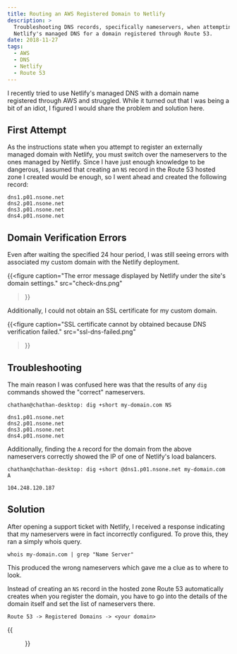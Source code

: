 ```yaml
---
title: Routing an AWS Registered Domain to Netlify
description: >
  Troubleshooting DNS records, specifically nameservers, when attempting to use
  Netlify's managed DNS for a domain registered through Route 53.
date: 2018-11-27
tags:
  - AWS
  - DNS
  - Netlify
  - Route 53
---
```


I recently tried to use Netlify's managed DNS with a domain name registered
through AWS and struggled. While it turned out that I was being a bit of an
idiot, I figured I would share the problem and solution here.

## First Attempt

As the instructions state when you attempt to register an externally managed
domain with Netlify, you must switch over the nameservers to the ones managed by
Netlify. Since I have just enough knowledge to be dangerous, I assumed that
creating an `NS` record in the Route 53 hosted zone I created would be enough,
so I went ahead and created the following record:

```
dns1.p01.nsone.net
dns2.p01.nsone.net
dns3.p01.nsone.net
dns4.p01.nsone.net
```

## Domain Verification Errors

Even after waiting the specified 24 hour period, I was still seeing errors with
associated my custom domain with the Netlify deployment.

{{<figure
    caption="The error message displayed by Netlify under the site's domain settings."
    src="check-dns.png"
>}}

Additionally, I could not obtain an SSL certificate for my custom domain.

{{<figure
    caption="SSL certificate cannot by obtained because DNS verification failed."
    src="ssl-dns-failed.png"
>}}

## Troubleshooting

The main reason I was confused here was that the results of any `dig` commands
showed the "correct" nameservers.

```
chathan@chathan-desktop: dig +short my-domain.com NS

dns1.p01.nsone.net
dns2.p01.nsone.net
dns3.p01.nsone.net
dns4.p01.nsone.net
```

Additionally, finding the `A` record for the domain from the above nameservers
correctly showed the IP of one of Netlify's load balancers.

```
chathan@chathan-desktop: dig +short @dns1.p01.nsone.net my-domain.com A

104.248.120.187
```

## Solution

After opening a support ticket with Netlify, I received a response indicating
that my nameservers were in fact incorrectly configured. To prove this, they ran
a simply whois query.

```
whois my-domain.com | grep "Name Server"
```

This produced the wrong nameservers which gave me a clue as to where to look.

Instead of creating an `NS` record in the hosted zone Route 53 automatically
creates when you register the domain, you have to go into the details of the
domain itself and set the list of nameservers there.

```
Route 53 -> Registered Domains -> <your domain>
```

{{<figure src="aws-nameservers.png">}}
